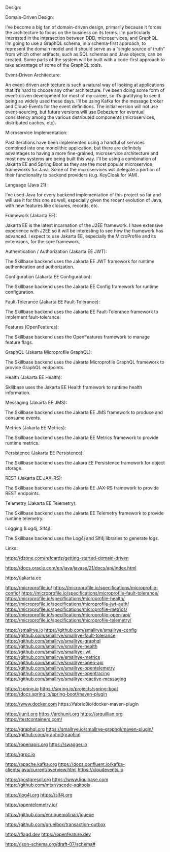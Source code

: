 
Design:


Domain-Driven Design:

I’ve become a big fan of domain-driven design, primarily because it forces the architecture to focus on the business on its terms. I’m particularly interested in the intersection between DDD, microservices, and GraphQL. I’m going to use a GraphQL schema, in a schema-first approach, to represent the domain model and it should serve as a “single source of truth” from which other artifacts, such as SQL schemas and Java objects, can be created. Some parts of the system will be built with a code-first approach to take advantage of some of the GraphQL tools.


Event-Driven Architecture:

An event-driven architecture is such a natural way of looking at applications that it’s hard to choose any other architecture. I’ve been doing some form of event-driven development for most of my career, so it’s gratifying to see it being so widely used these days. I’ll be using Kafka for the message broker and Cloud-Events for the event definitions. The initial version will not use event-sourcing, but future versions will use Debezium for eventual consistency among the various distributed components (microservices, distributed caches, etc).


Microservice Implementation:

Past iterations have been implemented using a handful of services combined into one monolithic application, but there are definitely advantages to having a more fine-grained, microservice architecture and most new systems are being built this way. I’ll be using a combination of Jakarta EE and Spring Boot as they are the most popular microservice frameworks for Java. Some of the microservices will delegate a portion of their functionality to backend providers (e.g. KeyCloak for IAM).


Language (Java 21):

I’ve used Java for every backend implementation of this project so far and will use it for this one as well, especially given the recent evolution of Java, with new features like closures, records, etc.


Framework (Jakarta EE):

Jakarta EE is the latest incarnation of the J2EE framework. I have extensive experience with J2EE so it will be interesting to see how the framework has advanced. I expect to use Jakarta EE, especially the MicroProfile and its extensions, for the core framework.


Authentication / Authorization (Jakarta EE JWT):

The Skillbase backend uses the Jakarta EE JWT framework for runtime authentication and authorization.


Configuration (Jakarta EE Configuration):

The Skillbase backend uses the Jakarta EE Config framework for runtime configuration.


Fault-Tolerance (Jakarta EE Fault-Tolerance):

The Skillbase backend uses the Jakarta EE Fault-Tolerance framework to implement fault-tolerance.


Features (OpenFeatures):

The Skillbase backend uses the OpenFeatures framework to manage feature flags.


GraphQL (Jakarta Microprofile GraphQL):

The Skillbase backend uses the Jakarta Microprofile GraphQL framework to provide GraphQL endpoints.


Health (Jakarta EE Health):

Sklllbase uses the Jakarta EE Health framework to runtime health information.


Messaging (Jakarta EE JMS):

The Skillbase backend uses the Jakarta EE JMS framework to produce and consume events.


Metrics (Jakarta EE Metrics):

The Skillbase backend uses the Jakarta EE Metrics framework to provide runtime metrics.


Persistence (Jakarta EE Persistence):

The Skillbase backend uses the Jakara EE Persistence framework for object storage.


REST (Jakarta EE JAX-RS):

The Skillbase backend uses the Jakarta EE JAX-RS framework to provide REST endpoints.


Telemetry (Jakarta EE Telemetry):

The Skillbase backend uses the Jakarta EE Telemetry framework to provide runtime telemetry.


Logging (Log4j, Slf4j):

The Skillbase backend uses the Log4j and Slf4j libraries to generate logs.




Links:

https://dzone.com/refcardz/getting-started-domain-driven

https://docs.oracle.com/en/java/javase/21/docs/api/index.html

https://jakarta.ee

https://microprofile.io/
https://microprofile.io/specifications/microprofile-config/
https://microprofile.io/specifications/microprofile-fault-tolerance/
https://microprofile.io/specifications/microprofile-health/
https://microprofile.io/specifications/microprofile-jwt-auth/
https://microprofile.io/specifications/microprofile-metrics/
https://microprofile.io/specifications/microprofile-open-api/
https://microprofile.io/specifications/microprofile-telemetry/

https://smallrye.io
https://github.com/smallrye/smallrye-config
https://github.com/smallrye/smallrye-fault-tolerance
https://github.com/smallrye/smallrye-graphql
https://github.com/smallrye/smallrye-health
https://github.com/smallrye/smallrye-jwt
https://github.com/smallrye/smallrye-metrics
https://github.com/smallrye/smallrye-open-api
https://github.com/smallrye/smallrye-opentelemetry
https://github.com/smallrye/smallrye-opentracing
https://github.com/smallrye/smallrye-reactive-messaging

https://spring.io
https://spring.io/projects/spring-boot
https://docs.spring.io/spring-boot/maven-plugin

https://www.docker.com
https://fabric8io/docker-maven-plugin

https://junit.org
https://archunit.org
https://arquillian.org
https://testcontainers.com/

https://graphql.org
https://smallrye.io/smallrye-graphql/maven-plugin/
https://github.com/graphql/graphiql

https://openapis.org
https://swagger.io

https://grpc.io

https://apache.kafka.org
https://docs.confluent.io/kafka-clients/java/current/overview.html
https://cloudevents.io

https://postgresql.org
https://www.liquibase.com
https://github.com/mtxr/vscode-sqltools

https://log4j.org
https://slf4j.org


https://opentelemetry.io/

https://github.com/enriquemolinari/jqueue

https://github.com/gruelbox/transaction-outbox

https://flagd.dev
https://openfeature.dev

https://json-schema.org/draft-07/schema#


